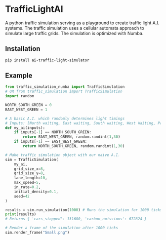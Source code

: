 # TrafficLightAI
A python traffic simulation serving as a playground to create traffic light A.I. systems. The traffic simulation uses a cellular automata approach to simulate large traffic grids. The simulation is optimized with Numba.

## Installation

```sh
pip install ai-traffic-light-simulator
```

## Example

```python
from traffic_simulation_numba import TrafficSimulation
# OR from traffic_simulation import TrafficSimulation
import random

NORTH_SOUTH_GREEN = 0
EAST_WEST_GREEN = 1

# A basic A.I. which randomly determines light timings
# Inputs: [North waiting, East waiting, South waiting, West Waiting, Previous Light Direction]
def my_ai(inputs):
    if inputs[-1] == NORTH_SOUTH_GREEN:
        return EAST_WEST_GREEN, random.randint(1,30)
    if inputs[-1] == EAST_WEST_GREEN:
        return NORTH_SOUTH_GREEN, random.randint(1,30)

# Make traffic simulation object with our naive A.I.
sim = TrafficSimulation(
    my_ai, 
    grid_size_x=8,
    grid_size_y=8, 
    lane_length=10,
    max_speed=5, 
    in_rate=0.2, 
    initial_density=0.1, 
    seed=42
)

results = sim.run_simulation(1000) # Runs the simulation for 1000 ticks
print(results)
# Returns { 'cars_stopped': 131680, 'carbon_emissions': 672824 }

# Render a frame of the simulation after 1000 ticks
sim.render_frame("Small.png")
```
